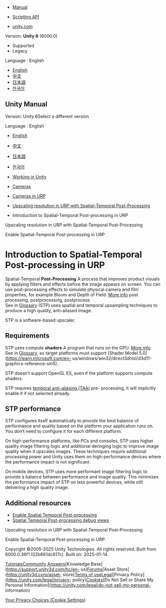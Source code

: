 [](https://docs.unity3d.com)

  * [Manual](../Manual/index.html)
  * [Scripting API](../ScriptReference/index.html)

  * [unity.com](https://unity.com/)

Version: **Unity 6** (6000.0)

  * Supported
  * Legacy

Language : English

  * [English](/Manual/urp/stp/stp-upscaler.html)
  * [中文](/cn/current/Manual/urp/stp/stp-upscaler.html)
  * [日本語](/ja/current/Manual/urp/stp/stp-upscaler.html)
  * [한국어](/kr/current/Manual/urp/stp/stp-upscaler.html)

[](https://docs.unity3d.com)

## Unity Manual

Version: Unity 6Select a different version

Language : English

  * [English](/Manual/urp/stp/stp-upscaler.html)
  * [中文](/cn/current/Manual/urp/stp/stp-upscaler.html)
  * [日本語](/ja/current/Manual/urp/stp/stp-upscaler.html)
  * [한국어](/kr/current/Manual/urp/stp/stp-upscaler.html)

  * [Working in Unity](../../working-in-unity.html)
  * [Cameras](../../Cameras.html)
  * [Cameras in URP](../../urp/urp-cameras-landing.html)
  * [Upscaling resolution in URP with Spatial-Temporal Post-Processing](../../urp/change-resolution-scale-urp.html)
  * Introduction to Spatial-Temporal Post-processing in URP

[](../../urp/change-resolution-scale-urp.html)

Upscaling resolution in URP with Spatial-Temporal Post-Processing

[](../../urp/stp/stp-enable.html)

Enable Spatial-Temporal Post-processing in URP

# Introduction to Spatial-Temporal Post-processing in URP

Spatial-Temporal **Post-Processing** A process that improves product visuals
by applying filters and effects before the image appears on screen. You can
use post-processing effects to simulate physical camera and film properties,
for example Bloom and Depth of Field. [More
info](../../PostProcessingOverview.html) post processing, postprocessing,
postprocess  
See in [Glossary](../../Glossary.html#post-processing) (STP) uses spatial and
temporal upsampling techniques to produce a high quality, anti-aliased image.

STP is a software-based upscaler.

## Requirements

STP uses compute **shaders** A program that runs on the GPU. [More
info](../../Shaders.html)  
See in [Glossary](../../Glossary.html#Shader), so target platforms must
support [Shader Model 5.0](https://learn.microsoft.com/en-
us/windows/win32/direct3dhlsl/d3d11-graphics-reference-sm5).

STP doesn’t support OpenGL ES, even if the platform supports compute shaders.

STP requires [temporal anti-aliasing (TAA)](../anti-aliasing.md) pre-
processing, it will implicitly enable it if not selected already.

## STP performance

STP configures itself automatically to provide the best balance of performance
and quality based on the platform your application runs on. You don’t need to
configure it for each different platform.

On high-performance platforms, like PCs and consoles, STP uses higher quality
image filtering logic and additional deringing logic to improve image quality
when it upscales images. These techniques require additional processing power
and Unity uses them on high-performance devices where the performance impact
is not significant.

On mobile devices, STP uses more performant image filtering logic to provide a
balance between performance and image quality. This minimizes the performance
impact of STP on less powerful devices, while still delivering a high quality
image.

## Additional resources

  * [Enable Spatial Temporal Post-processing](stp-enable.html)
  * [Spatial Temporal Post-processing debug views](stp-debug-views.html)

[](../../urp/change-resolution-scale-urp.html)

Upscaling resolution in URP with Spatial-Temporal Post-Processing

[](../../urp/stp/stp-enable.html)

Enable Spatial-Temporal Post-processing in URP

Copyright ©2005-2025 Unity Technologies. All rights reserved. Built from
6000.0.36f1 (02b661dc617c). Built on: 2025-01-14.

[Tutorials](https://learn.unity.com/)[Community
Answers](https://answers.unity3d.com)[Knowledge
Base](https://support.unity3d.com/hc/en-
us)[Forums](https://forum.unity3d.com)[Asset Store](https://unity3d.com/asset-
store)[Terms of
use](https://docs.unity3d.com/Manual/TermsOfUse.html)[Legal](https://unity.com/legal)[Privacy
Policy](https://unity.com/legal/privacy-
policy)[Cookies](https://unity.com/legal/cookie-policy)[Do Not Sell or Share
My Personal Information](https://unity.com/legal/do-not-sell-my-personal-
information)

[Your Privacy Choices (Cookie Settings)](javascript:void\(0\);)

